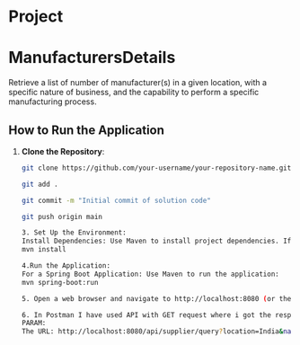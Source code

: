 # Project

# ManufacturersDetails

Retrieve a list of number of manufacturer(s) in a given location, with a specific nature of business, and the capability to perform a specific manufacturing process.

## How to Run the Application

1. **Clone the Repository**:
   ```bash
   git clone https://github.com/your-username/your-repository-name.git

   git add .

   git commit -m "Initial commit of solution code"

   git push origin main

   3. Set Up the Environment:
   Install Dependencies: Use Maven to install project dependencies. If you’re using Maven, run:
   mvn install

   4.Run the Application:
   For a Spring Boot Application: Use Maven to run the application:
   mvn spring-boot:run

   5. Open a web browser and navigate to http://localhost:8080 (or the port configured in your application properties) to access the application.

   6. In Postman I have used API with GET request where i got the response with JSON data.
   PARAM:
   The URL: http://localhost:8080/api/supplier/query?location=India&natureOfBusiness=medium_scale&manufacturingProcesses=3d_printing&page=0&size=5

    
